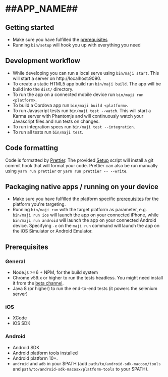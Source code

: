 # ##APP_NAME##

## Getting started

* Make sure you have fulfilled the [prerequisites](#prerequisites)
* Running `bin/setup` will hook you up with everything you need

## Development workflow

* While developing you can run a local serve using `bin/maji start`. This will start a server on http://localhost:9090.
* To create a static HTML5 app build run `bin/maji build`. The app will be build into the `dist/` directory.
* To run the app on a connected mobile device run `bin/maji run <platform>`.
* To build a Cordova app run `bin/maji build <platform>`.
* To run Javascript tests run `bin/maji test --watch`. This will start a Karma server with Phantomjs and will continuously watch your Javascript files and run tests on changes.
* To run integration specs run `bin/maji test --integration`.
* To run all tests run `bin/maji test`.

## Code formatting

Code is formatted by [Prettier](https://github.com/prettier/prettier).
The provided [Setup](#setup) script will install a git commit hook that will format your code.
Prettier can also be run manually using `yarn run prettier` or `yarn run prettier -- --write`.


## Packaging native apps / running on your device

* Make sure you have fulfilled the platform specific [prerequisites](#prerequisites) for the platform you're targeting.
* Running `bin/maji run` with the target platform as parameter, e.g. `bin/maji run ios` will launch the app on your connected iPhone, while `bin/maji run android` will launch the app on your connected Android device. Specifying `-e` on the `maji run` command will launch the app on the iOS Simulator or Android Emulator.

## Prerequisites

### General

* Node.js >=6 + NPM, for the build system
* Chrome v59.x or higher to run the tests headless. You might need install it from the [beta channel](https://www.google.com/chrome/browser/beta.html).
* Java 8 (or higher) to run the end-to-end tests (it powers the selenium server)

### iOS

* XCode
* iOS SDK

### Android

* Android SDK
* Android platform tools installed
* Android platform 10+.
* `android` and `adb` in your $PATH (add `path/to/android-sdk-macosx/tools` and `path/to/android-sdk-macosx/platform-tools` to your $PATH).
